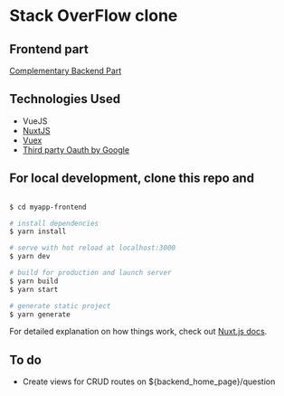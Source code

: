 # Stack OverFlow clone 


## Frontend part
[Complementary Backend Part](https://github.com/webdevgopi/myapp-backend)

## Technologies Used
* VueJS
* [NuxtJS](https://nuxtjs.org)
* [Vuex](https://vuex.vuejs.org/)
* [Third party Oauth by Google](https://console.developers.google.com/apis/credentials)



## For local development, clone this repo and

```bash

$ cd myapp-frontend

# install dependencies
$ yarn install

# serve with hot reload at localhost:3000
$ yarn dev

# build for production and launch server
$ yarn build
$ yarn start

# generate static project
$ yarn generate
```
For detailed explanation on how things work, check out [Nuxt.js docs](https://nuxtjs.org).


## To do
* Create views for CRUD routes on ${backend_home_page}/question



